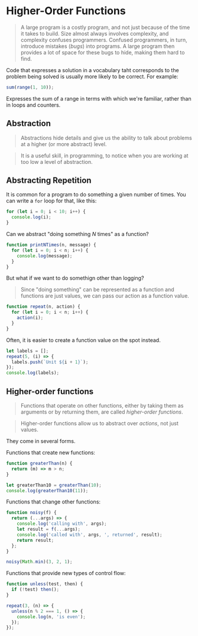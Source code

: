 # Higher-Order Functions

> A large program is a costly program, and not just because of the time it takes to build. Size almost always involves complexity, and complexity confuses programmers. Confused programmers, in turn, introduce mistakes (_bugs_) into programs. A large program then provides a lot of space for these bugs to hide, making them hard to find.

Code that expresses a solution in a vocabulary taht corresponds to the problem being solved is usually more likely to be correct. For example:

```js
sum(range(1, 10));
```

Expresses the sum of a range in terms with which we're familiar, rather than in loops and counters.

## Abstraction

> Abstractions hide details and give us the ability to talk about problems at a higher (or more abstract) level.

> It is a useful skill, in programming, to notice when you are working at too low a level of abstraction.

## Abstracting Repetition

It is common for a program to do something a given number of times. You can write a `for` loop for that, like this:

```js
for (let i = 0; i < 10; i++) {
  console.log(i);
}
```

Can we abstract "doing something _N_ times" as a function?

```js
function printNTimes(n, message) {
  for (let i = 0; i < n; i++) {
    console.log(message);
  }
}
```

But what if we want to do somethign other than logging?

> Since "doing something" can be represented as a function and functions are just values, we can pass our action as a function value.

```js
function repeat(n, action) {
  for (let i = 0; i < n; i++) {
    action(i);
  }
}
```

Often, it is easier to create a function value on the spot instead.

```js
let labels = [];
repeat(5, (i) => {
  labels.push(`Unit ${i + 1}`);
});
console.log(labels);
```

## Higher-order functions

> Functions that operate on other functions, either by taking them as arguments or by returning them, are called _higher-order functions_.

> Higher-order functions allow us to abstract over _actions_, not just values.

They come in several forms.

Functions that create new functions:

```javascript
function greaterThan(n) {
  return (m) => m > n;
}

let greaterThan10 = greaterThan(10);
console.log(greaterThan10(11));
```

Functions that change other functions:

```javascript
function noisy(f) {
  return (...args) => {
    console.log('calling with', args);
    let result = f(...args);
    console.log('called with', args, ', returned', result);
    return result;
  };
}

noisy(Math.min)(3, 2, 1);
```

Functions that provide new types of control flow:

```javascript
function unless(test, then) {
  if (!test) then();
}

repeat(3, (n) => {
  unless(n % 2 === 1, () => {
    console.log(n, 'is even');
  });
});
```
